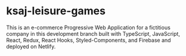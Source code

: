 # ksaj-leisure-games

This is an e-commerce Progressive Web Application for a fictitious company in this development branch built with TypeScript, JavaScript, React, Redux, React Hooks, Styled-Components, and Firebase and deployed on Netlify.
